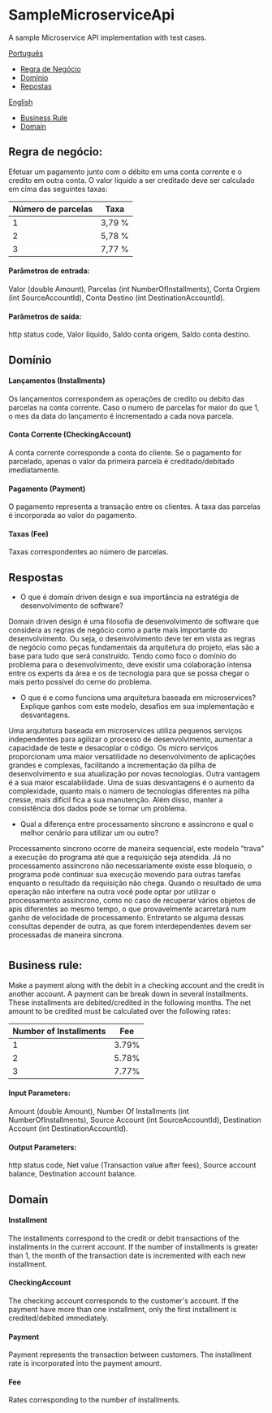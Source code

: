 # SampleMicroserviceApi

A sample Microservice API implementation with test cases.

[Português](#regra-de-negócio)
- [Regra de Negócio](#regra-de-negócio)
- [Domínio](#domínio)
- [Repostas](#respostas)

[English](#business-rule)
- [Business Rule](#business-rule)
- [Domain](#domain)

## Regra de negócio:
Efetuar um pagamento junto com o débito em uma conta corrente e o credito em outra conta.
O valor líquido a ser creditado deve ser calculado em cima das seguintes taxas:


Número de parcelas | Taxa
------------- | -------------
1  | 3,79 %
2  | 5,78 %
3  | 7,77 %

#### Parâmetros de entrada:
Valor (double Amount),
Parcelas (int NumberOfInstallments),
Conta Orgiem (int SourceAccountId),
Conta Destino (int DestinationAccountId).

#### Parâmetros de saída:
http status code,
Valor líquido,
Saldo conta origem,
Saldo conta destino.

## Domínio
#### Lançamentos (Installments)
Os lançamentos correspondem as operações de credito ou debito das parcelas na conta corrente. Caso o numero de parcelas for maior
do que 1, o mes da data do lançamento é incrementado a cada nova parcela.   
#### Conta Corrente (CheckingAccount)
A conta corrente corresponde a conta do cliente.
Se o pagamento for parcelado, apenas o valor da primeira parcela é creditado/debitado imediatamente.
#### Pagamento (Payment)
O pagamento representa a transação entre os clientes. A taxa das parcelas é incorporada ao valor do pagamento.
#### Taxas (Fee)
Taxas correspondentes ao número de parcelas.

## Respostas
 - O que é domain driven design e sua importância na estratégia de desenvolvimento de software?
 
Domain driven design é uma filosofia de desenvolvimento de software que considera as regras de negócio como a parte mais importante do desenvolvimento. Ou seja, o desenvolvimento deve ter em vista as regras de negócio como peças fundamentais da arquitetura do projeto, elas são a base para tudo que será construído. Tendo como foco o domínio do problema para o desenvolvimento, deve existir uma colaboração intensa entre os experts da área e os de tecnologia para que se possa chegar o mais perto possível do cerne do problema.

- O que é e como funciona uma arquitetura baseada em microservices? Explique ganhos com este modelo, desafios em sua implementação e desvantagens.

Uma arquitetura baseada em microservices utiliza pequenos serviços independentes para agilizar o processo de desenvolvimento, aumentar a capacidade de teste e desacoplar o código. Os micro serviços proporcionam uma maior versatilidade no desenvolvimento de aplicações grandes e complexas, facilitando a incrementação da pilha de desenvolvimento e sua atualização por novas tecnologias. Outra vantagem é a sua maior escalabilidade. Uma de suas desvantagens é o aumento da complexidade, quanto mais o número de tecnologias diferentes na pilha cresse, mais difícil fica a sua manutenção. Além disso, manter a consistência dos dados pode se tornar um problema. 

- Qual a diferença entre processamento síncrono e assíncrono e qual o melhor cenário para utilizar um ou outro? 

Processamento síncrono ocorre de maneira sequencial, este modelo "trava" a execução do programa até que a requisição seja atendida. Já no processamento assíncrono não necessariamente existe esse bloqueio, o programa pode continuar sua execução movendo para outras tarefas enquanto o resultado da requisição não chega. Quando o resultado de uma operação não interfere na outra você pode optar por utilizar o processamento assíncrono, como no caso de recuperar vários objetos de apis diferentes ao mesmo tempo, o que provavelmente acarretará num ganho de velocidade de processamento. Entretanto se alguma dessas consultas depender de outra, as que forem interdependentes devem ser processadas de maneira síncrona.

#
## Business rule:
Make a payment along with the debit in a checking account and the credit in another account.
A payment can be break down in several installments. These installments are debited/credited in the following months.
The net amount to be credited must be calculated over the following rates:

Number of Installments | Fee 
------------- | -------------
1 | 3.79%
2 | 5.78%
3 | 7.77%

#### Input Parameters:
Amount (double Amount),
Number Of Installments (int NumberOfInstallments),
Source Account (int SourceAccountId),
Destination Account (int DestinationAccountId).

#### Output Parameters:
http status code,
Net value (Transaction value after fees),
Source account balance,
Destination account balance.

## Domain
#### Installment
The installments correspond to the credit or debit transactions of the installments in the current account. If the number of installments is greater
than 1, the month of the transaction date is incremented with each new installment.
#### CheckingAccount
The checking account corresponds to the customer's account.
If the payment have more than one installment, only the first installment is credited/debited immediately.
#### Payment 
Payment represents the transaction between customers. The installment rate is incorporated into the payment amount.
#### Fee 
Rates corresponding to the number of installments.

		
			

